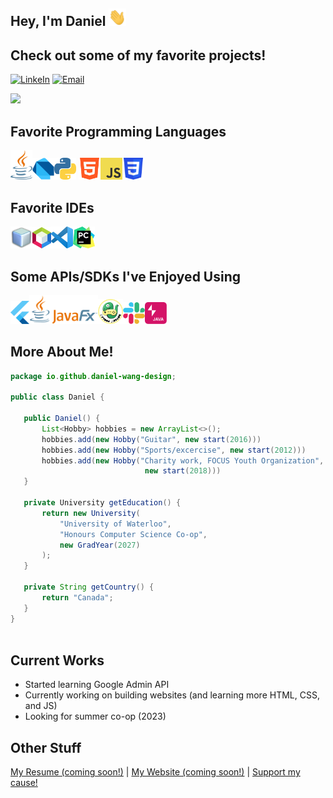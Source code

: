 ## Hey, I'm Daniel  <img src="images/waving.gif" alt="waving hand" width="28px" height="28px"> 

## Check out some of my favorite projects! 

[![LinkeIn](https://img.shields.io/badge/Daniel_Wang-blue?style=flat-square&logo=Linkedin&logoColor=white)](https://www.linkedin.com/in/danielwang04/) [![Email](https://img.shields.io/badge/-daniel.wang@focusyouth.ca-c14438?style=flat-square&logo=Gmail&logoColor=white)](mailto:daniel.wang@focusyouth.ca)

<img src= "https://github-readme-stats.vercel.app/api/top-langs/?username=daniel-wang-design">

## Favorite Programming Languages
<img src="images/java.png" width="35"/><img src="images/dart.png" width="35"/><img src="images/python.png" width="35"/> <img src="images/html.png" width="35"/><img src="images/javascript.png" width="35"/><img src="images/css.png" width="35"/>

## Favorite IDEs
<img src="images/netbeans.png" width="35"/><img src="images/apache-netbeans.png" width="30"/><img src="images/vscode.png" width="35"/><img src="images/pycharm.png" width="35"/>

## Some APIs/SDKs I've Enjoyed Using
<img src="images/flutter.png" width="30"/><img src="images/javafx.png" width="110"/><img src="images/arcade.png" width="40"/><img src="images/slack-api.png" width="35"/><img src="images/bolt.svg" width="35"/>

 ## More About Me!

 ```java
 package io.github.daniel-wang-design;

 public class Daniel {
	
	public Daniel() {
		List<Hobby> hobbies = new ArrayList<>();
		hobbies.add(new Hobby("Guitar", new start(2016)))
		hobbies.add(new Hobby("Sports/excercise", new start(2012)))
		hobbies.add(new Hobby("Charity work, FOCUS Youth Organization", 
		                       new start(2018)))
	}

	private University getEducation() {
		return new University(
			"University of Waterloo", 
			"Honours Computer Science Co-op", 
			new GradYear(2027)
		);
	}
	
	private String getCountry() {
		return "Canada";
	}
}
	
 ```
 
## Current Works

 * Started learning Google Admin API
 * Currently working on building websites (and learning more HTML, CSS, and JS)
 * Looking for summer co-op (2023)
 
## Other Stuff

[My Resume (coming soon!)](https://drive.google.com/file/d/1uxq1shtoVfoD8D4sD5MHN3drGVA50vlz/view?usp=sharing) | [My Website (coming soon!)](daniel-wang-design.github.io) | [Support my cause!](https://www.canadahelps.org/en/charities/focus-youth-organization/)


 
 
